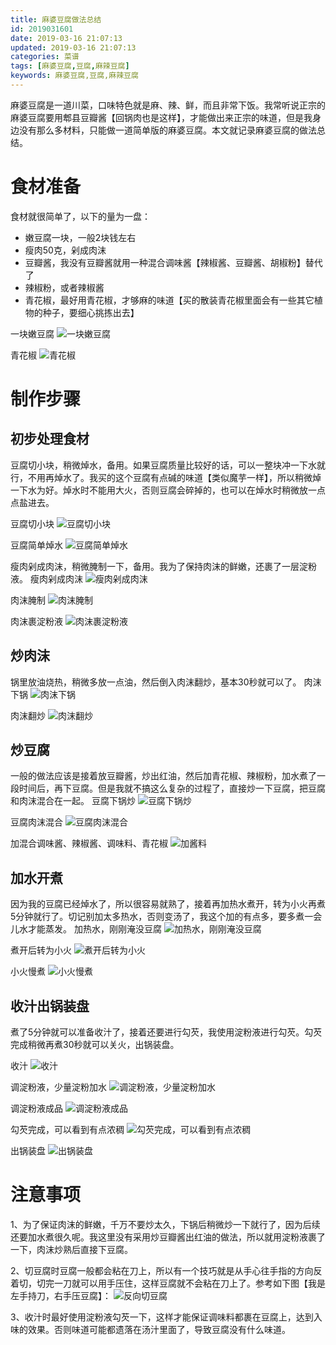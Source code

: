 ```yaml
---
title: 麻婆豆腐做法总结
id: 2019031601
date: 2019-03-16 21:07:13
updated: 2019-03-16 21:07:13
categories: 菜谱
tags: [麻婆豆腐,豆腐,麻辣豆腐]
keywords: 麻婆豆腐,豆腐,麻辣豆腐
---
```



麻婆豆腐是一道川菜，口味特色就是麻、辣、鲜，而且非常下饭。我常听说正宗的麻婆豆腐要用郫县豆瓣酱【回锅肉也是这样】，才能做出来正宗的味道，但是我身边没有那么多材料，只能做一道简单版的麻婆豆腐。本文就记录麻婆豆腐的做法总结。


<!-- more -->


# 食材准备


食材就很简单了，以下的量为一盘：
- 嫩豆腐一块，一般2块钱左右
- 瘦肉50克，剁成肉沫
- 豆瓣酱，我没有豆瓣酱就用一种混合调味酱【辣椒酱、豆瓣酱、胡椒粉】替代了
- 辣椒粉，或者辣椒酱
- 青花椒，最好用青花椒，才够麻的味道【买的散装青花椒里面会有一些其它植物的种子，要细心挑拣出去】

一块嫩豆腐
![一块嫩豆腐](https://raw.githubusercontent.com/iplaypi/img-playpi/master/img/old/b7f2e3a3gy1g15mdpgmo7j229s29snpd.jpg "一块嫩豆腐")

青花椒
![青花椒](https://raw.githubusercontent.com/iplaypi/img-playpi/master/img/old/b7f2e3a3gy1g15me1xf07j229s29snpd.jpg "青花椒")

# 制作步骤


## 初步处理食材

豆腐切小块，稍微焯水，备用。如果豆腐质量比较好的话，可以一整块冲一下水就行，不用再焯水了。我买的这个豆腐有点碱的味道【类似魔芋一样】，所以稍微焯一下水为好。焯水时不能用大火，否则豆腐会碎掉的，也可以在焯水时稍微放一点点盐进去。

豆腐切小块
![豆腐切小块](https://raw.githubusercontent.com/iplaypi/img-playpi/master/img/old/b7f2e3a3gy1g15meleoz3j229s29skjl.jpg "豆腐切小块")

豆腐简单焯水
![豆腐简单焯水](https://raw.githubusercontent.com/iplaypi/img-playpi/master/img/old/b7f2e3a3gy1g15meu18t2j229s29s4qq.jpg "豆腐简单焯水")

瘦肉剁成肉沫，稍微腌制一下，备用。我为了保持肉沫的鲜嫩，还裹了一层淀粉液。
瘦肉剁成肉沫
![瘦肉剁成肉沫](https://raw.githubusercontent.com/iplaypi/img-playpi/master/img/old/b7f2e3a3gy1g15mf2x2shj229s29shdu.jpg "瘦肉剁成肉沫")

肉沫腌制
![肉沫腌制](https://raw.githubusercontent.com/iplaypi/img-playpi/master/img/old/b7f2e3a3gy1g15mf7k4lij229s29sb29.jpg "肉沫腌制")

肉沫裹淀粉液
![肉沫裹淀粉液](https://raw.githubusercontent.com/iplaypi/img-playpi/master/img/old/b7f2e3a3gy1g15mfc810oj229s29s7wh.jpg "肉沫裹淀粉液")

## 炒肉沫

锅里放油烧热，稍微多放一点油，然后倒入肉沫翻炒，基本30秒就可以了。
肉沫下锅
![肉沫下锅](https://raw.githubusercontent.com/iplaypi/img-playpi/master/img/old/b7f2e3a3gy1g15mgbgss2j229s29s7wi.jpg "肉沫下锅")

肉沫翻炒
![肉沫翻炒](https://raw.githubusercontent.com/iplaypi/img-playpi/master/img/old/b7f2e3a3gy1g15mgghk4kj229s29s7wi.jpg "肉沫翻炒")

## 炒豆腐

一般的做法应该是接着放豆瓣酱，炒出红油，然后加青花椒、辣椒粉，加水煮了一段时间后，再下豆腐。但是我就不搞这么复杂的过程了，直接炒一下豆腐，把豆腐和肉沫混合在一起。
豆腐下锅炒
![豆腐下锅炒](https://raw.githubusercontent.com/iplaypi/img-playpi/master/img/old/b7f2e3a3gy1g15mh0jf5jj229s29sx6p.jpg "豆腐下锅炒")

豆腐肉沫混合
![豆腐肉沫混合](https://raw.githubusercontent.com/iplaypi/img-playpi/master/img/old/b7f2e3a3gy1g15mh4vb6jj229s29s1ky.jpg "豆腐肉沫混合")

加混合调味酱、辣椒酱、调味料、青花椒
![加酱料](https://raw.githubusercontent.com/iplaypi/img-playpi/master/img/old/b7f2e3a3gy1g15mhb1f5bj229s29se82.jpg "加酱料")

## 加水开煮

因为我的豆腐已经焯水了，所以很容易就熟了，接着再加热水煮开，转为小火再煮5分钟就行了。切记别加太多热水，否则变汤了，我这个加的有点多，要多煮一会儿水才能蒸发。
加热水，刚刚淹没豆腐
![加热水，刚刚淹没豆腐](https://raw.githubusercontent.com/iplaypi/img-playpi/master/img/old/b7f2e3a3gy1g15mi8u826j229s29s1ky.jpg "加热水，刚刚淹没豆腐")

煮开后转为小火
![煮开后转为小火](https://raw.githubusercontent.com/iplaypi/img-playpi/master/img/old/b7f2e3a3gy1g15mignd6yj229s29sb2a.jpg "煮开后转为小火")

小火慢煮
![小火慢煮](https://raw.githubusercontent.com/iplaypi/img-playpi/master/img/old/b7f2e3a3gy1g15mindngjj229s29sb2a.jpg "小火慢煮")

## 收汁出锅装盘

煮了5分钟就可以准备收汁了，接着还要进行勾芡，我使用淀粉液进行勾芡。勾芡完成稍微再煮30秒就可以关火，出锅装盘。

收汁
![收汁](https://raw.githubusercontent.com/iplaypi/img-playpi/master/img/old/b7f2e3a3gy1g15mirmvljj229s29s4qq.jpg "收汁")

调淀粉液，少量淀粉加水
![调淀粉液，少量淀粉加水](https://raw.githubusercontent.com/iplaypi/img-playpi/master/img/old/b7f2e3a3gy1g15mixp0uzj229s29shdt.jpg "调淀粉液，少量淀粉加水")

调淀粉液成品
![调淀粉液成品](https://raw.githubusercontent.com/iplaypi/img-playpi/master/img/old/b7f2e3a3gy1g15mj2h97cj229s29sqv5.jpg "调淀粉液成品")

勾芡完成，可以看到有点浓稠
![勾芡完成，可以看到有点浓稠](https://raw.githubusercontent.com/iplaypi/img-playpi/master/img/old/b7f2e3a3gy1g15mnev10jj229s29se82.jpg "勾芡完成，可以看到有点浓稠")

出锅装盘
![出锅装盘](https://raw.githubusercontent.com/iplaypi/img-playpi/master/img/old/b7f2e3a3gy1g15mjau8njj229s29skjm.jpg "出锅装盘")


# 注意事项


1、为了保证肉沫的鲜嫩，千万不要炒太久，下锅后稍微炒一下就行了，因为后续还要加水煮很久呢。我这里没有采用炒豆瓣酱出红油的做法，所以就用淀粉液裹了一下，肉沫炒熟后直接下豆腐。

2、切豆腐时豆腐一般都会粘在刀上，所以有一个技巧就是从手心往手指的方向反着切，切完一刀就可以用手压住，这样豆腐就不会粘在刀上了。参考如下图【我是左手持刀，右手压豆腐】：
![反向切豆腐](https://raw.githubusercontent.com/iplaypi/img-playpi/master/img/old/b7f2e3a3gy1g15mjlrsb8j229s29s4qq.jpg "反向切豆腐")

3、收汁时最好使用淀粉液勾芡一下，这样才能保证调味料都裹在豆腐上，达到入味的效果。否则味道可能都遗落在汤汁里面了，导致豆腐没有什么味道。

